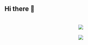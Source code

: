 ## Hi there 👋

<!--
**Zqxg/Zqxg** is a ✨ _special_ ✨ repository because its `README.md` (this file) appears on your GitHub profile.

Here are some ideas to get you started:

- 🔭 I’m currently working on ...
- 🌱 I’m currently learning ...
- 👯 I’m looking to collaborate on ...
- 🤔 I’m looking for help with ...
- 💬 Ask me about ...
- 📫 How to reach me: ...
- 😄 Pronouns: ...
- ⚡ Fun fact: ...
-->
<h1 align="center"> <a href="https://sunguoqi.com/"> <img src="https://readme-typing-svg.herokuapp.com/?lines=console.log(%22Hello%2C%20World!%22);小锅同学祝您今天愉快!&center=true&size=27"> </a> </h1>
<div align="center"> <img src="https://activity-graph.herokuapp.com/graph?username=sun0225SUN&theme=xcode" /> </div>
